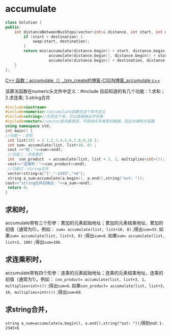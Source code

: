 # accumulate

```cpp
class Solution {
public:
    int distanceBetweenBusStops(vector<int>& distance, int start, int destination) {
        if (start > destination) {
            swap(start, destination);
        }
        return min(accumulate(distance.begin() + start, distance.begin() + destination, 0),
                   accumulate(distance.begin(), distance.begin() + start, 0) +
                   accumulate(distance.begin() + destination, distance.end(), 0));
    }
};
```

[C++ 函数：accumulate（）_lzm_create的博客-CSDN博客_accumulate c++](https://blog.csdn.net/sinat_36338365/article/details/106615934)

该算法函数在numeric头文件中定义：#include<numeric>
目前知道的有几个功能：1.求和；2.求连乘; 3.string合并


```cpp
#include<iostream>
#include<numeric>//accumulate函数在这个库中定义
#include<string>//包含这个库，可以直接输出字符串
#include<vector>//vector是向量类型，可容纳许多类型的数据，因此也被称为容器
using namespace std;
int main() {
//功能一：求和
 int list[10] = { 1,2,3,4,5,6,7,8,9,10 };
 int sum= accumulate(list, list+10, 0) ;
 cout <<"和："<<sum<<endl;
 //功能二：求连乘积
 int  con_product  = accumulate(list, list + 3, 1, multiplies<int>());
 cout<<"连乘积："<<con_product<<endl;
 //功能三：string合并
 vector<string>a{"1","-2345","+6"};
 string a_sum=accumulate(a.begin(), a.end(),string("out: "));
cout<<"string合并后输出："<<a_sum<<endl;
 return 0;
}

```

## 求和时，
accumulate带有三个形参：累加的元素起始地址；累加的元素结束地址，累加的初值（通常为0）。例如：
`sum= accumulate(list, list+10, 0)` ;得出`sum=55`.
如果`sum= accumulate(list, list+3, 0)` ;得出`sum=6`.
如果`sum= accumulate(list, list+3, 100)` ;得出`sum=106`.

## 求连乘积时，
accumulate带有四个形参：连乘的元素起始地址；连乘的元素结束地址，连乘的初值（通常为1）。例如：
`con_product= accumulate(list, list+3, 1, multiplies<int>())` ;得出`sum=6`.
如果`con_product= accumulate(list, list+3, 10, multiplies<int>())` ;得出`sum=60`.

## 求string合并，
`string a_sum=accumulate(a.begin(), a.end(),string("out: "))`;得到out: `1-2345+6`